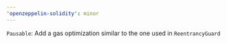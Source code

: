 ```yaml
---
'openzeppelin-solidity': minor
---
```


`Pausable`: Add a gas optimization similar to the one used in `ReentrancyGuard`
